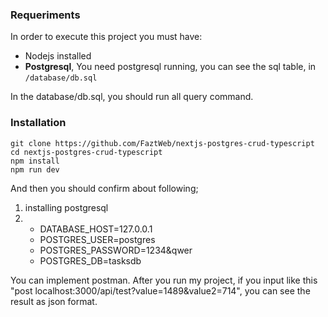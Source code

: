 ### Requeriments

In order to execute this project you must have:

* Nodejs installed
* **Postgresql**, You need postgresql running, you can see the sql table, in `/database/db.sql`

In the database/db.sql,  you should run all query command.

### Installation

```
git clone https://github.com/FaztWeb/nextjs-postgres-crud-typescript
cd nextjs-postgres-crud-typescript
npm install
npm run dev
```
And then you should confirm about following;

1. installing postgresql
2.    - DATABASE_HOST=127.0.0.1
      - POSTGRES_USER=postgres
      - POSTGRES_PASSWORD=1234&qwer
      - POSTGRES_DB=tasksdb

You can implement postman.
After you run my project,  if you input like this "post localhost:3000/api/test?value=1489&value2=714", you can see the result as json format.
